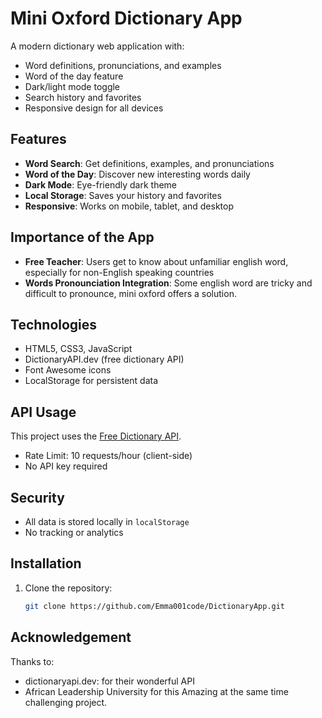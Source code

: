 # Mini Oxford Dictionary App

A modern dictionary web application with:
- Word definitions, pronunciations, and examples
- Word of the day feature
- Dark/light mode toggle
- Search history and favorites
- Responsive design for all devices

## Features
- **Word Search**: Get definitions, examples, and pronunciations
- **Word of the Day**: Discover new interesting words daily
- **Dark Mode**: Eye-friendly dark theme
- **Local Storage**: Saves your history and favorites
- **Responsive**: Works on mobile, tablet, and desktop

## Importance of the App 
- **Free Teacher**: Users get to know about unfamiliar english word, especially for non-English speaking countries
- **Words Pronounciation Integration**: Some english word are tricky and difficult to pronounce, mini oxford offers a solution.

## Technologies
- HTML5, CSS3, JavaScript
- DictionaryAPI.dev (free dictionary API)
- Font Awesome icons
- LocalStorage for persistent data    

## API Usage
This project uses the [Free Dictionary API](https://dictionaryapi.dev/).
- Rate Limit: 10 requests/hour (client-side)
- No API key required

## Security
- All data is stored locally in `localStorage`
- No tracking or analytics

## Installation
1. Clone the repository:
   ```bash
   git clone https://github.com/Emma001code/DictionaryApp.git  

## Acknowledgement
Thanks to:
- dictionaryapi.dev: for their wonderful API 
- African Leadership University for this Amazing at the same time challenging project.